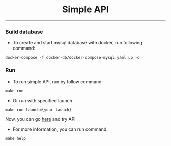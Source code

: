 <h1 align="center">Simple API</h1>

---

### Build database

- To create and start mysql database with docker, run following command:

```shell
docker-compose -f docker-db/docker-compose-mysql.yaml up -d
```

### Run

- To run simple API, run by follow command:

```shell
make run
```

- Or run with specified launch

```shell
make run launch={your-launch}
```

Now, you can go [here](http://localhost:5000/index.html) and try API

- For more information, you can run command:

```shell
make help
```
